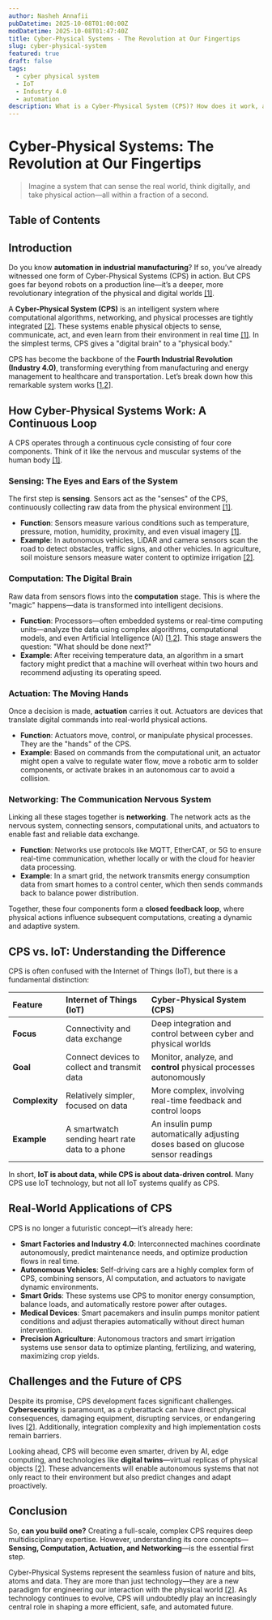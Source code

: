 ```yaml
---
author: Nasheh Annafii
pubDatetime: 2025-10-08T01:00:00Z
modDatetime: 2025-10-08T01:47:40Z
title: Cyber-Physical Systems - The Revolution at Our Fingertips
slug: cyber-physical-system
featured: true
draft: false
tags:
  - cyber physical system
  - IoT
  - Industry 4.0
  - automation
description: What is a Cyber-Physical System (CPS)? How does it work, and how is it different from IoT? Explore the core components and real-world applications of CPS in this comprehensive guide.
---
```


# Cyber-Physical Systems: The Revolution at Our Fingertips

> Imagine a system that can sense the real world, think digitally, and take physical action—all within a fraction of a second.

## Table of Contents

## Introduction

Do you know **automation in industrial manufacturing**? If so, you’ve already witnessed one form of Cyber-Physical Systems (CPS) in action. But CPS goes far beyond robots on a production line—it’s a deeper, more revolutionary integration of the physical and digital worlds [[1]](https://doi.org/10.1007/978-3-642-54477-4).

A **Cyber-Physical System (CPS)** is an intelligent system where computational algorithms, networking, and physical processes are tightly integrated [[2]](https://doi.org/10.1016/C2015-0-00708-0). These systems enable physical objects to sense, communicate, act, and even learn from their environment in real time [[1]](https://doi.org/10.1007/978-3-642-54477-4). In the simplest terms, CPS gives a "digital brain" to a "physical body."

CPS has become the backbone of the **Fourth Industrial Revolution (Industry 4.0)**, transforming everything from manufacturing and energy management to healthcare and transportation. Let’s break down how this remarkable system works [[1](https://doi.org/10.1007/978-3-642-54477-4),[2](https://doi.org/10.1016/C2015-0-00708-0)].

## How Cyber-Physical Systems Work: A Continuous Loop

A CPS operates through a continuous cycle consisting of four core components. Think of it like the nervous and muscular systems of the human body [[1]](https://doi.org/10.1007/978-3-642-54477-4).

### Sensing: The Eyes and Ears of the System

The first step is **sensing**. Sensors act as the "senses" of the CPS, continuously collecting raw data from the physical environment [[1]](https://doi.org/10.1007/978-3-642-54477-4).

- **Function**: Sensors measure various conditions such as temperature, pressure, motion, humidity, proximity, and even visual imagery [[1]](https://doi.org/10.1007/978-3-642-54477-4).
- **Example**: In autonomous vehicles, LiDAR and camera sensors scan the road to detect obstacles, traffic signs, and other vehicles. In agriculture, soil moisture sensors measure water content to optimize irrigation [[2]](https://doi.org/10.1016/C2015-0-00708-0).

### Computation: The Digital Brain

Raw data from sensors flows into the **computation** stage. This is where the "magic" happens—data is transformed into intelligent decisions.

- **Function**: Processors—often embedded systems or real-time computing units—analyze the data using complex algorithms, computational models, and even Artificial Intelligence (AI) [[1](https://doi.org/10.1007/978-3-642-54477-4),[2](https://doi.org/10.1016/C2015-0-00708-0)]. This stage answers the question: "What should be done next?"
- **Example**: After receiving temperature data, an algorithm in a smart factory might predict that a machine will overheat within two hours and recommend adjusting its operating speed.

### Actuation: The Moving Hands

Once a decision is made, **actuation** carries it out. Actuators are devices that translate digital commands into real-world physical actions.

- **Function**: Actuators move, control, or manipulate physical processes. They are the "hands" of the CPS.
- **Example**: Based on commands from the computational unit, an actuator might open a valve to regulate water flow, move a robotic arm to solder components, or activate brakes in an autonomous car to avoid a collision.

### Networking: The Communication Nervous System

Linking all these stages together is **networking**. The network acts as the nervous system, connecting sensors, computational units, and actuators to enable fast and reliable data exchange.

- **Function**: Networks use protocols like MQTT, EtherCAT, or 5G to ensure real-time communication, whether locally or with the cloud for heavier data processing.
- **Example**: In a smart grid, the network transmits energy consumption data from smart homes to a control center, which then sends commands back to balance power distribution.

Together, these four components form a **closed feedback loop**, where physical actions influence subsequent computations, creating a dynamic and adaptive system.

## CPS vs. IoT: Understanding the Difference

CPS is often confused with the Internet of Things (IoT), but there is a fundamental distinction:

| Feature        | **Internet of Things (IoT)**                    | **Cyber-Physical System (CPS)**                                                |
| :------------- | :---------------------------------------------- | :----------------------------------------------------------------------------- |
| **Focus**      | Connectivity and data exchange                  | Deep integration and control between cyber and physical worlds                 |
| **Goal**       | Connect devices to collect and transmit data    | Monitor, analyze, and **control** physical processes autonomously              |
| **Complexity** | Relatively simpler, focused on data             | More complex, involving real-time feedback and control loops                   |
| **Example**    | A smartwatch sending heart rate data to a phone | An insulin pump automatically adjusting doses based on glucose sensor readings |

In short, **IoT is about data, while CPS is about data-driven control.** Many CPS use IoT technology, but not all IoT systems qualify as CPS.

## Real-World Applications of CPS

CPS is no longer a futuristic concept—it’s already here:

- **Smart Factories and Industry 4.0**: Interconnected machines coordinate autonomously, predict maintenance needs, and optimize production flows in real time.
- **Autonomous Vehicles**: Self-driving cars are a highly complex form of CPS, combining sensors, AI computation, and actuators to navigate dynamic environments.
- **Smart Grids**: These systems use CPS to monitor energy consumption, balance loads, and automatically restore power after outages.
- **Medical Devices**: Smart pacemakers and insulin pumps monitor patient conditions and adjust therapies automatically without direct human intervention.
- **Precision Agriculture**: Autonomous tractors and smart irrigation systems use sensor data to optimize planting, fertilizing, and watering, maximizing crop yields.

## Challenges and the Future of CPS

Despite its promise, CPS development faces significant challenges. **Cybersecurity** is paramount, as a cyberattack can have direct physical consequences, damaging equipment, disrupting services, or endangering lives [[2]](https://doi.org/10.1016/C2015-0-00708-0). Additionally, integration complexity and high implementation costs remain barriers.

Looking ahead, CPS will become even smarter, driven by AI, edge computing, and technologies like **digital twins**—virtual replicas of physical objects [[2]](https://doi.org/10.1016/C2015-0-00708-0). These advancements will enable autonomous systems that not only react to their environment but also predict changes and adapt proactively.

## Conclusion

So, **can you build one?** Creating a full-scale, complex CPS requires deep multidisciplinary expertise. However, understanding its core concepts—**Sensing, Computation, Actuation, and Networking**—is the essential first step.

Cyber-Physical Systems represent the seamless fusion of nature and bits, atoms and data. They are more than just technology—they are a new paradigm for engineering our interaction with the physical world [[2]](https://doi.org/10.1016/C2015-0-00708-0). As technology continues to evolve, CPS will undoubtedly play an increasingly central role in shaping a more efficient, safe, and automated future.
